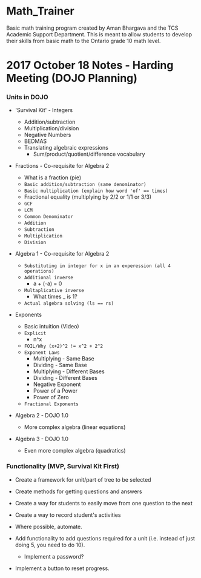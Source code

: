 # Math_Trainer
Basic math training program created by Aman Bhargava and the TCS Academic Support Department. This is meant to allow students to develop their skills from basic math to the Ontario grade 10 math level.


# 2017 October 18 Notes - Harding Meeting (DOJO Planning)

### Units in DOJO

* 'Survival Kit' - Integers
	* Addition/subtraction
	* Multiplication/division
	* Negative Numbers
	* BEDMAS
	* Translating algebraic expressions
		* Sum/product/quotient/difference vocabulary

* Fractions - Co-requisite for Algebra 2
	* What is a fraction (pie)
	* `Basic addition/subtraction (same denominator)`
	* `Basic multiplication (explain how word 'of' == times)`
	* Fractional equality (multiplying by 2/2 or 1/1 or 3/3)
	* `GCF`
	* `LCM`
	* `Common Denominator`
	* `Addition`
	* `Subtraction`
	* `Multiplication`
	* `Division`

* Algebra 1 - Co-requisite for Algebra 2
	* `Substituting in integer for x in an experession (all 4 operations)`
	* `Additional inverse`
		- a + (-a) = 0
	* `Multaplicative inverse`
		- What times _ is 1?
	* `Actual algebra solving (ls == rs)`

* Exponents
	* Basic intuition (Video)
	* `Explicit`
		- n^x
	* `FOIL/Why (x+2)^2 != x^2 + 2^2`
	* `Exponent Laws`
		- Multiplying - Same Base
		- Dividing - Same Base
		- Multiplying - Different Bases
		- Dividing - Different Bases
		- Negative Exponent
		- Power of a Power
		- Power of Zero
	* `Fractional Exponents`

* Algebra 2 - DOJO 1.0
	* More complex algebra (linear equations)

* Algebra 3 - DOJO 1.0
	* Even more complex algebra (quadratics)

### Functionality (MVP, Survival Kit First)

* Create a framework for unit/part of tree to be selected
* Create methods for getting questions and answers
* Create a way for students to easily move from one question to the next
* Create a way to record student's activities

* Where possible, automate. 
* Add functionality to add questions required for a unit (i.e. instead of just doing 5, you need to do 10).
	- Implement a password?
* Implement a button to reset progress.
